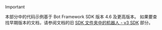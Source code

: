 > [!Important]
> 本部分中的代码示例基于 Bot Framework SDK 版本 4.6 及更高版本。 如果要查找早期版本的文档，请参阅文档的旧 [SDK 文件夹中的机器人 - v3 SDK](~/resources/bot-v3/bots-overview.md) 部分。
